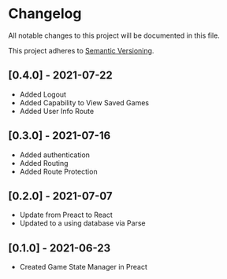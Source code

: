 # Changelog

All notable changes to this project will be documented in this file.

This project adheres to [Semantic Versioning](https://semver.org/spec/v2.0.0.html).

## [0.4.0] - 2021-07-22
- Added Logout
- Added Capability to View Saved Games
- Added User Info Route

## [0.3.0] - 2021-07-16
- Added authentication
- Added Routing
- Added Route Protection

## [0.2.0] - 2021-07-07

- Update from Preact to React
- Updated to a using database via Parse

## [0.1.0] - 2021-06-23

- Created Game State Manager in Preact
